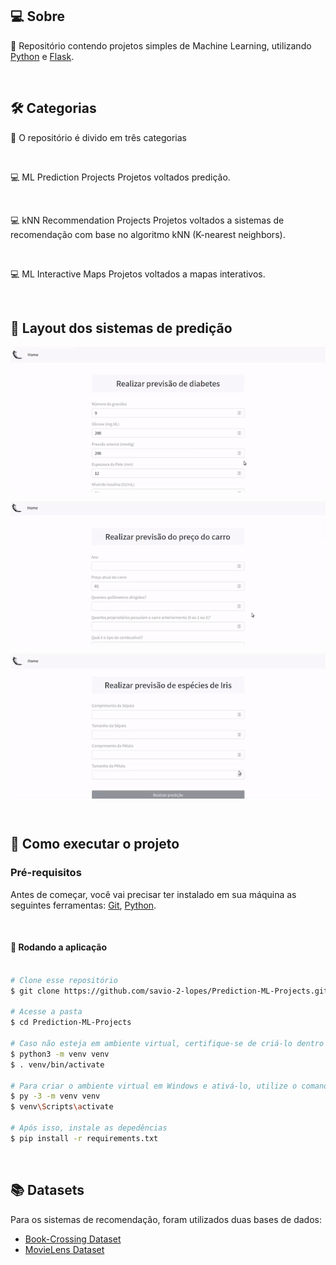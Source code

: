 ## 💻 Sobre

:speech_balloon: Repositório contendo projetos simples de Machine Learning, utilizando [Python](https://www.python.org/) e [Flask](https://flask.palletsprojects.com/en/2.0.x/). 

<br>

## 🛠️ Categorias
💬 O repositório é divido em três categorias

<br>

💻 ML Prediction Projects
Projetos voltados predição.

<br>

💻 kNN Recommendation Projects
Projetos voltados a sistemas de recomendação com base no algoritmo kNN (K-nearest neighbors).

<br>

💻 ML Interactive Maps
Projetos voltados a mapas interativos.


<br>

## 🎨 Layout dos sistemas de predição

<p align="center" style="display: flex; align-items: flex-start; justify-content: center;">
  <img alt="predictionProjets" title="#predictionProjets" src="./assets/1.gif" width="800px">
</p>

<p align="center" style="display: flex; align-items: flex-start; justify-content: center;">
  <img alt="predictionProjets" title="#predictionProjets" src="./assets/2.gif" width="800px">
</p>

<p align="center" style="display: flex; align-items: flex-start; justify-content: center;">
  <img alt="predictionProjets" title="#predictionProjets" src="./assets/3.gif" width="800px">
</p>

<br>

## 🚀 Como executar o projeto

### Pré-requisitos

Antes de começar, você vai precisar ter instalado em sua máquina as seguintes ferramentas:
[Git](https://git-scm.com), [Python](https://www.python.org/).

<br>

#### 🧭 Rodando a aplicação

```bash

# Clone esse repositório
$ git clone https://github.com/savio-2-lopes/Prediction-ML-Projects.git

# Acesse a pasta 
$ cd Prediction-ML-Projects

# Caso não esteja em ambiente virtual, certifique-se de criá-lo dentro da pasta (em Linux/macOS) e ativá-lo
$ python3 -m venv venv
$ . venv/bin/activate

# Para criar o ambiente virtual em Windows e ativá-lo, utilize o comando abaixo
$ py -3 -m venv venv
$ venv\Scripts\activate

# Após isso, instale as depedências
$ pip install -r requirements.txt

```

<br>

## 📚 Datasets

Para os sistemas de recomendação, foram utilizados duas bases de dados:

- [Book-Crossing Dataset](http://www2.informatik.uni-freiburg.de/~cziegler/BX/)
- [MovieLens Dataset](https://grouplens.org/datasets/movielens/)